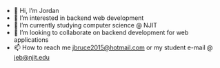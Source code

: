 - 👋 Hi, I’m Jordan
- 👀 I’m interested in backend web development
- 🌱 I’m currently studying computer science @ NJIT
- 💞️ I’m looking to collaborate on backend development for web applications
- 📫 How to reach me jbruce2015@hotmail.com or my student e-mail @ jeb@njit.edu

<!---
jbruce2015/jbruce2015 is a ✨ special ✨ repository because its `README.md` (this file) appears on your GitHub profile.
You can click the Preview link to take a look at your changes.
--->
